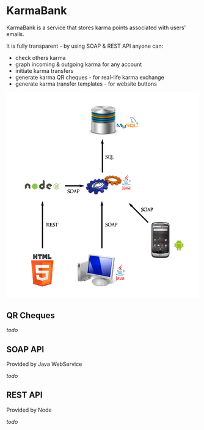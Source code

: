 KarmaBank
=========

KarmaBank is a service that stores karma points associated with users' emails.

It is fully transparent - by using SOAP & REST API anyone can:

 - check others karma
 - graph incoming & outgoing karma for any account
 - initiate karma transfers
 - generate karma QR cheques - for real-life karma exchange
 - generate karma transfer templates - for website buttons

![Architecture](https://github.com/mafik/KarmaBank/raw/master/arch.png)

QR Cheques
----------

*todo*

SOAP API
--------

Provided by Java WebService

*todo*

REST API
--------

Provided by Node

*todo*
